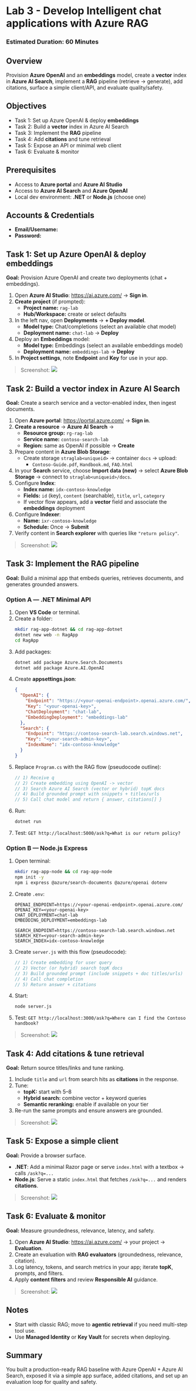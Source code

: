 # Lab 3 - Develop Intelligent chat applications with Azure RAG

### Estimated Duration: 60 Minutes

## Overview
Provision **Azure OpenAI** and an **embeddings** model, create a **vector** index in **Azure AI Search**, implement a **RAG** pipeline (retrieve → generate), add citations, surface a simple client/API, and evaluate quality/safety.

## Objectives
- Task 1: Set up Azure OpenAI & deploy **embeddings**  
- Task 2: Build a **vector** index in Azure AI Search  
- Task 3: Implement the **RAG** pipeline  
- Task 4: Add **citations** and tune retrieval  
- Task 5: Expose an API or minimal web client  
- Task 6: Evaluate & monitor

## Prerequisites
- Access to **Azure portal** and **Azure AI Studio**  
- Access to **Azure AI Search** and **Azure OpenAI**  
- Local dev environment: **.NET** or **Node.js** (choose one)

## Accounts & Credentials
- **Email/Username:** <inject key="AzureAdUserEmail"></inject>  
- **Password:** <inject key="AzureAdUserPassword"></inject>

## Task 1: Set up Azure OpenAI & deploy embeddings

**Goal:** Provision Azure OpenAI and create two deployments (chat + embeddings).

1. Open **Azure AI Studio**: <https://ai.azure.com/> → **Sign in**.  
2. **Create project** (if prompted):  
   - **Project name:** `rag-lab`  
   - **Hub/Workspace:** create or select defaults  
3. In the left nav, open **Deployments** → **+ Deploy model**.  
   - **Model type:** Chat/completions (select an available chat model)  
   - **Deployment name:** `chat-lab` → **Deploy**  
4. Deploy an **Embeddings** model:  
   - **Model type:** Embeddings (select an available embeddings model)  
   - **Deployment name:** `embeddings-lab` → **Deploy**
5. In **Project settings**, note **Endpoint** and **Key** for use in your app.

> Screenshot: ![](../media/lab3-t1-deployments.png)

## Task 2: Build a vector index in Azure AI Search

**Goal:** Create a search service and a vector-enabled index, then ingest documents.

1. Open **Azure portal**: <https://portal.azure.com/> → **Sign in**.  
2. **Create a resource** → **Azure AI Search** →  
   - **Resource group:** `rg-rag-lab`  
   - **Service name:** `contoso-search-lab`  
   - **Region:** same as OpenAI if possible → **Create**
3. Prepare content in **Azure Blob Storage**:  
   - Create storage `straglab<uniqueid>` → container `docs` → upload:  
     - `Contoso-Guide.pdf`, `Handbook.md`, `FAQ.html`
4. In your **Search** service, choose **Import data (new)** → select **Azure Blob Storage** → connect to `straglab<uniqueid>/docs`.  
5. Configure **Index**:  
   - **Index name:** `idx-contoso-knowledge`  
   - **Fields:** `id` (key), `content` (searchable), `title`, `url`, `category`  
   - If vector flow appears, add a **vector** field and associate the **embeddings** deployment  
6. Configure **Indexer**:  
   - **Name:** `ixr-contoso-knowledge`  
   - **Schedule:** Once → **Submit**  
7. Verify content in **Search explorer** with queries like `"return policy"`.

> Screenshot: ![](../media/lab3-t2-index.png)

## Task 3: Implement the RAG pipeline

**Goal:** Build a minimal app that embeds queries, retrieves documents, and generates grounded answers.

### Option A — .NET Minimal API

1. Open **VS Code** or terminal.  
2. Create a folder:
   ```bash
   mkdir rag-app-dotnet && cd rag-app-dotnet
   dotnet new web -n RagApp
   cd RagApp
   ```
3. Add packages:
   ```bash
   dotnet add package Azure.Search.Documents
   dotnet add package Azure.AI.OpenAI
   ```
4. Create **appsettings.json**:
   ```json
   {
     "OpenAI": {
       "Endpoint": "https://<your-openai-endpoint>.openai.azure.com/",
       "Key": "<your-openai-key>",
       "ChatDeployment": "chat-lab",
       "EmbeddingDeployment": "embeddings-lab"
     },
     "Search": {
       "Endpoint": "https://contoso-search-lab.search.windows.net",
       "Key": "<your-search-admin-key>",
       "IndexName": "idx-contoso-knowledge"
     }
   }
   ```
5. Replace `Program.cs` with the RAG flow (pseudocode outline):
   ```csharp
   // 1) Receive q
   // 2) Create embedding using OpenAI -> vector
   // 3) Search Azure AI Search (vector or hybrid) topK docs
   // 4) Build grounded prompt with snippets + titles/urls
   // 5) Call chat model and return { answer, citations[] }
   ```
6. Run:
   ```bash
   dotnet run
   ```
7. Test: `GET http://localhost:5000/ask?q=What is our return policy?`

### Option B — Node.js Express

1. Open terminal:
   ```bash
   mkdir rag-app-node && cd rag-app-node
   npm init -y
   npm i express @azure/search-documents @azure/openai dotenv
   ```
2. Create `.env`:
   ```
   OPENAI_ENDPOINT=https://<your-openai-endpoint>.openai.azure.com/
   OPENAI_KEY=<your-openai-key>
   CHAT_DEPLOYMENT=chat-lab
   EMBEDDING_DEPLOYMENT=embeddings-lab

   SEARCH_ENDPOINT=https://contoso-search-lab.search.windows.net
   SEARCH_KEY=<your-search-admin-key>
   SEARCH_INDEX=idx-contoso-knowledge
   ```
3. Create `server.js` with this flow (pseudocode):
   ```js
   // 1) Create embedding for user query
   // 2) Vector (or hybrid) search topK docs
   // 3) Build grounded prompt (include snippets + doc titles/urls)
   // 4) Call chat completion
   // 5) Return answer + citations
   ```
4. Start:
   ```bash
   node server.js
   ```
5. Test: `GET http://localhost:3000/ask?q=Where can I find the Contoso handbook?`

> Screenshot: ![](../media/lab3-t3-app.png)

## Task 4: Add citations & tune retrieval

**Goal:** Return source titles/links and tune ranking.

1. Include `title` and `url` from search hits as **citations** in the response.  
2. Tune:
   - **topK:** start with 5–8  
   - **Hybrid search:** combine vector + keyword queries  
   - **Semantic reranking:** enable if available on your tier  
3. Re-run the same prompts and ensure answers are grounded.

> Screenshot: ![](../media/lab3-t4-citations.png)

## Task 5: Expose a simple client

**Goal:** Provide a browser surface.

- **.NET**: Add a minimal Razor page or serve `index.html` with a textbox → calls `/ask?q=...`  
- **Node.js**: Serve a static `index.html` that fetches `/ask?q=...` and renders **citations**.

> Screenshot: ![](../media/lab3-t5-client.png)

## Task 6: Evaluate & monitor

**Goal:** Measure groundedness, relevance, latency, and safety.

1. Open **Azure AI Studio**: <https://ai.azure.com/> → your project → **Evaluation**.  
2. Create an evaluation with **RAG evaluators** (groundedness, relevance, citation).  
3. Log latency, tokens, and search metrics in your app; iterate **topK**, prompts, and filters.  
4. Apply **content filters** and review **Responsible AI** guidance.

> Screenshot: ![](../media/lab3-t6-eval.png)

## Notes
- Start with classic RAG; move to **agentic retrieval** if you need multi-step tool use.  
- Use **Managed Identity** or **Key Vault** for secrets when deploying.

<validation step="lab3-validate-rag" />

## Summary
You built a production-ready RAG baseline with Azure OpenAI + Azure AI Search, exposed it via a simple app surface, added citations, and set up an evaluation loop for quality and safety.
